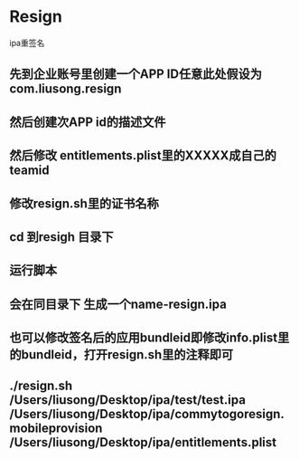 # Resign
ipa重签名


## 先到企业账号里创建一个APP ID任意此处假设为com.liusong.resign
## 然后创建次APP id的描述文件
## 然后修改 entitlements.plist里的XXXXX成自己的teamid
## 修改resign.sh里的证书名称
## cd 到resigh 目录下
## 运行脚本
## 会在同目录下 生成一个name-resign.ipa
## 也可以修改签名后的应用bundleid即修改info.plist里的bundleid，打开resign.sh里的注释即可
## ./resign.sh /Users/liusong/Desktop/ipa/test/test.ipa  /Users/liusong/Desktop/ipa/commytogoresign.mobileprovision /Users/liusong/Desktop/ipa/entitlements.plist
